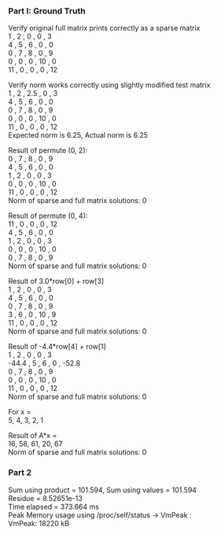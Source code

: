 ### Part I: Ground Truth 
Verify original full matrix prints correctly as a sparse matrix  
1 , 2 , 0 , 0 , 3   
4 , 5 , 6 , 0 , 0   
0 , 7 , 8 , 0 , 9   
0 , 0 , 0 , 10 , 0   
11 , 0 , 0 , 0 , 12   

Verify norm works correctly using slightly modified test matrix  
1 , 2 , 2.5 , 0 , 3   
4 , 5 , 6 , 0 , 0   
0 , 7 , 8 , 0 , 9   
0 , 0 , 0 , 10 , 0   
11 , 0 , 0 , 0 , 12   
Expected norm is 6.25, Actual norm is 6.25 

Result of permute (0, 2):  
0 , 7 , 8 , 0 , 9   
4 , 5 , 6 , 0 , 0   
1 , 2 , 0 , 0 , 3   
0 , 0 , 0 , 10 , 0   
11 , 0 , 0 , 0 , 12   
Norm of sparse and full matrix solutions: 	 0  

Result of permute (0, 4):   
11 , 0 , 0 , 0 , 12   
4 , 5 , 6 , 0 , 0   
1 , 2 , 0 , 0 , 3   
0 , 0 , 0 , 10 , 0   
0 , 7 , 8 , 0 , 9   
Norm of sparse and full matrix solutions:   	 0

Result of 3.0*row[0] + row[3]  
1 , 2 , 0 , 0 , 3   
4 , 5 , 6 , 0 , 0   
0 , 7 , 8 , 0 , 9   
3 , 6 , 0 , 10 , 9   
11 , 0 , 0 , 0 , 12   
Norm of sparse and full matrix solutions: 	 0  

Result of -4.4*row[4] + row[1]   
1 , 2 , 0 , 0 , 3   
-44.4 , 5 , 6 , 0 , -52.8   
0 , 7 , 8 , 0 , 9   
0 , 0 , 0 , 10 , 0   
11 , 0 , 0 , 0 , 12   
Norm of sparse and full matrix solutions: 	 0  

For x =   
5, 	4, 	3, 	2, 	1

Result of A*x =   
16, 	58, 	61, 	20, 	67
<br /> Norm of sparse and full matrix solutions: 	 0  
### Part 2 
Sum using product = 101.594, Sum using values = 101.594  
Residue = 8.52651e-13  
Time elapsed = 373.664 ms  
Peak Memory usage using /proc/self/status -> VmPeak :  
VmPeak:	   18220 kB  
